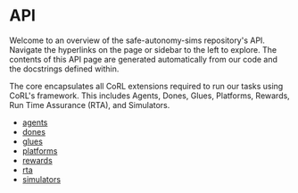 # API

Welcome to an overview of the safe-autonomy-sims repository's API. Navigate the hyperlinks on
the page or sidebar to the left to explore. The contents of this API page are generated
automatically from our code and the docstrings defined within.

The core encapsulates all CoRL extensions required to run our tasks using CoRL's framework. This includes
Agents, Dones, Glues, Platforms, Rewards, Run Time Assurance (RTA), and Simulators. 


- [agents](agents/index.md)
- [dones](dones/index.md)
- [glues](glues/index.md)
- [platforms](platforms/index.md)
- [rewards](rewards/index.md)
- [rta](rta/index.md)
- [simulators](simulators/index.md)